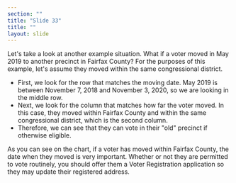 ```yaml
---
section: ""
title: "Slide 33"
title: ""
layout: slide
---
```


Let's take a look at another example situation. What if a voter moved in May 2019 to another precinct in Fairfax County? For the purposes of this example, let's assume they moved within the same congressional district.

- First, we look for the row that matches the moving date. May 2019 is between November 7, 2018 and November 3, 2020, so we are looking in the middle row.
- Next, we look for the column that matches how far the voter moved. In this case, they moved within Fairfax County and within the same congressional district, which is the second column.
- Therefore, we can see that they can vote in their "old" precinct if otherwise eligible.

As you can see on the chart, if a voter has moved within Fairfax County, the date when they moved is very important. Whether or not they are permitted to vote routinely, you should offer them a Voter Registration application so they may update their registered address.

